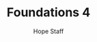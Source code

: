 ---
image: /assets/img/kl/kl_foundations_4.png
title: Foundations 4
number: 4
categories:
  - Meditations
  - Foundations
author: Hope Staff
notes: Foundations 4
embed: >-
  <iframe style="border-radius:12px" src="https://open.spotify.com/embed/episode/4Ty8b20tIpuc8HTOLQ3t3k?utm_source=generator" width="100%" height="352" frameBorder="0" allowfullscreen="" allow="autoplay; clipboard-write; encrypted-media; fullscreen; picture-in-picture" loading="lazy"></iframe>
transcript: >-
  SOME LINES OF TEXT START HERE
---